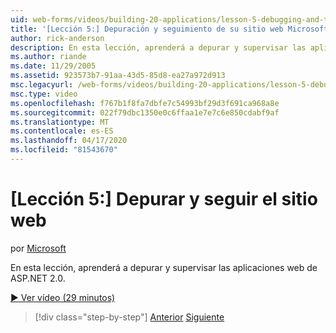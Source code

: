 ```yaml
---
uid: web-forms/videos/building-20-applications/lesson-5-debugging-and-tracing-your-website
title: '[Lección 5:] Depuración y seguimiento de su sitio web Microsoft Docs'
author: rick-anderson
description: En esta lección, aprenderá a depurar y supervisar las aplicaciones web de ASP.NET 2.0.
ms.author: riande
ms.date: 11/29/2005
ms.assetid: 923573b7-91aa-43d5-85d8-ea27a972d913
msc.legacyurl: /web-forms/videos/building-20-applications/lesson-5-debugging-and-tracing-your-website
msc.type: video
ms.openlocfilehash: f767b1f8fa7dbfe7c54993bf29d3f691ca968a8e
ms.sourcegitcommit: 022f79dbc1350e0c6ffaa1e7e7c6e850cdabf9af
ms.translationtype: MT
ms.contentlocale: es-ES
ms.lasthandoff: 04/17/2020
ms.locfileid: "81543670"
---
```

# <a name="lesson-5-debugging-and-tracing-your-website"></a>[Lección 5:] Depurar y seguir el sitio web

por [Microsoft](https://github.com/microsoft)

En esta lección, aprenderá a depurar y supervisar las aplicaciones web de ASP.NET 2.0.

[&#9654; Ver vídeo (29 minutos)](https://channel9.msdn.com/Blogs/ASP-NET-Site-Videos/lesson-5-debugging-and-tracing-your-website)

> [!div class="step-by-step"]
> [Anterior](lesson-4-understanding-web-application-state.md)
> [Siguiente](lesson-6-working-with-stylesheets-and-master-pages.md)
